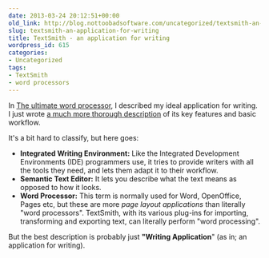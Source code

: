 ```yaml
---
date: 2013-03-24 20:12:51+00:00
old_link: http://blog.nottoobadsoftware.com/uncategorized/textsmith-an-application-for-writing/
slug: textsmith-an-application-for-writing
title: TextSmith - an application for writing
wordpress_id: 615
categories: 
- Uncategorized
tags:
- TextSmith
- word processors
---
```


In [The ultimate word processor](/blog/user-interface/the-ultimate-word-processor/), I described my ideal application for writing. I just wrote [a much more thorough description](/textsmith/) of its key features and basic workflow.

It's a bit hard to classify, but here goes:
	
* **Integrated Writing Environment:**
Like the Integrated Development Environments (IDE) programmers use, it tries to provide writers with all the tools they need, and lets them adapt it to their workflow.
* **Semantic Text Editor:**
It lets you describe what the text means as opposed to how it looks.
* **Word Processor:**
This term is normally used for Word, OpenOffice, Pages etc, but these are more _page layout applications_ than literally "word processors". TextSmith, with its various plug-ins for importing, transforming and exporting text, can literally perform "word processing".

But the best description is probably just **"Writing Application**" (as in; an application for writing).
